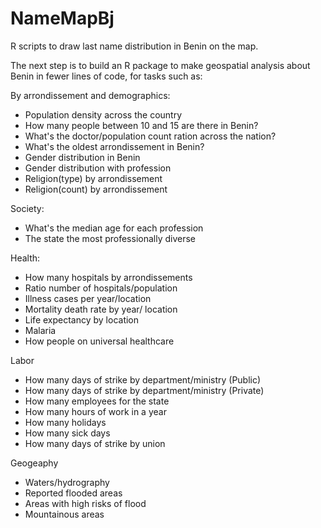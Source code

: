 # NameMapBj
R scripts to draw last name distribution in Benin on the map.

The next step is to build an R package to make geospatial analysis about Benin in fewer lines of code, for tasks such as:

By arrondissement and demographics:
* Population density across the country
* How many people between 10 and 15 are there in Benin?
* What's the doctor/population count ration across the nation?
* What's the oldest arrondissement in Benin?
* Gender distribution in Benin
* Gender distribution with profession
* Religion(type) by arrondissement
* Religion(count) by arrondissement

Society:
* What's the median age for each profession
* The state the most professionally diverse

Health:
* How many hospitals by arrondissements
* Ratio number of hospitals/population
* Illness cases per year/location
* Mortality death rate by year/ location
* Life expectancy by location
* Malaria
* How people on universal healthcare

Labor
* How many days of strike by department/ministry (Public)
* How many days of strike by department/ministry (Private)
* How many employees for the state
* How many hours of work in a year
* How many holidays
* How many sick days
* How many days of strike by union

Geogeaphy
* Waters/hydrography
* Reported flooded areas
* Areas with high risks of flood
* Mountainous areas
